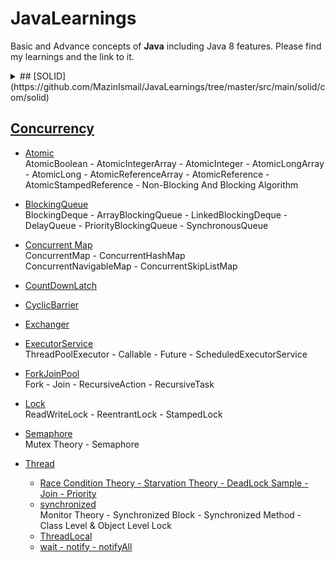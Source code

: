 # JavaLearnings
Basic and Advance concepts of **Java** including Java 8 features. Please find my learnings and the link to it.

<details>
<summary>## [SOLID](https://github.com/MazinIsmail/JavaLearnings/tree/master/src/main/solid/com/solid)
</summary>
Single Responsibility Principle - Open Closed Principle - Liskov Substitution Principle - Interface Segregation Principle - Dependency Inversion Principle.
</details>

## [Concurrency](https://github.com/MazinIsmail/JavaLearnings/tree/master/src/main/concurrency/com)

* [Atomic](https://github.com/MazinIsmail/JavaLearnings/tree/master/src/main/concurrency/com/atomic/learnings)<br/>
AtomicBoolean - AtomicIntegerArray - AtomicInteger - AtomicLongArray - AtomicLong - AtomicReferenceArray - AtomicReference - AtomicStampedReference - Non-Blocking And Blocking Algorithm

* [BlockingQueue](https://github.com/MazinIsmail/JavaLearnings/tree/master/src/main/concurrency/com/blockingQueue/learnings)<br/>
BlockingDeque - ArrayBlockingQueue - LinkedBlockingDeque - DelayQueue - PriorityBlockingQueue - SynchronousQueue
    
* [Concurrent Map](https://github.com/MazinIsmail/JavaLearnings/tree/master/src/main/concurrency/com/concurrentMap/learnings)<br/>
ConcurrentMap - ConcurrentHashMap<br />
ConcurrentNavigableMap - ConcurrentSkipListMap

* [CountDownLatch](https://github.com/MazinIsmail/JavaLearnings/tree/master/src/main/concurrency/com/countDownLatch/learnings)<br/>

* [CyclicBarrier](https://github.com/MazinIsmail/JavaLearnings/tree/master/src/main/concurrency/com/cyclicBarrier/learnings)<br/>

* [Exchanger](https://github.com/MazinIsmail/JavaLearnings/tree/master/src/main/concurrency/com/exchanger/learnings)<br/>

* [ExecutorService](https://github.com/MazinIsmail/JavaLearnings/tree/master/src/main/concurrency/com/executorService/learnings)<br/>
ThreadPoolExecutor - Callable - Future - ScheduledExecutorService

* [ForkJoinPool](https://github.com/MazinIsmail/JavaLearnings/tree/master/src/main/concurrency/com/forkJoinPool/learnings)<br/>
Fork - Join - RecursiveAction - RecursiveTask

* [Lock](https://github.com/MazinIsmail/JavaLearnings/tree/master/src/main/concurrency/com/lock/learnings)<br/>
ReadWriteLock - ReentrantLock - StampedLock

* [Semaphore](https://github.com/MazinIsmail/JavaLearnings/tree/master/src/main/concurrency/com/semaphore/learnings)<br/>
Mutex Theory - Semaphore

* [Thread](https://github.com/MazinIsmail/JavaLearnings/tree/master/src/main/concurrency/com/thread)<br/>
	* [Race Condition Theory - Starvation Theory - DeadLock Sample - Join - Priority](https://github.com/MazinIsmail/JavaLearnings/tree/master/src/main/concurrency/com/thread/learnings)<br/>
	* [synchronized](https://github.com/MazinIsmail/JavaLearnings/tree/master/src/main/concurrency/com/thread/synchronizedLearnings)<br/>
	Monitor Theory - Synchronized Block - Synchronized Method - Class Level & Object Level Lock<br/>
	* [ThreadLocal](https://github.com/MazinIsmail/JavaLearnings/tree/master/src/main/concurrency/com/thread/threadlocal)<br/>
	* [wait - notify - notifyAll](https://github.com/MazinIsmail/JavaLearnings/tree/master/src/main/concurrency/com/thread/waitNotifyNotifyAll)<br/>


